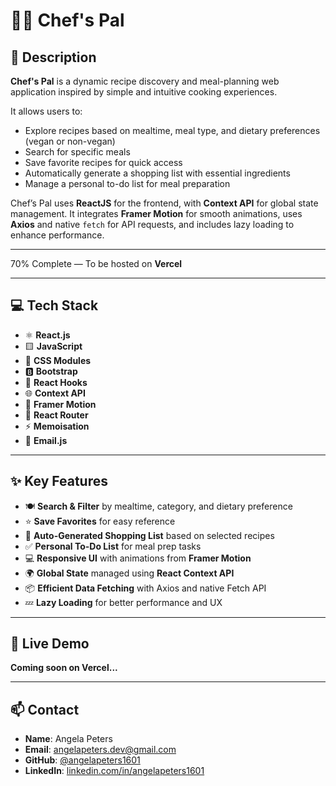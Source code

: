 # 👨‍🍳 Chef's Pal

## 📖 Description

**Chef's Pal** is a dynamic recipe discovery and meal-planning web application inspired by simple and intuitive cooking experiences.

It allows users to:
- Explore recipes based on mealtime, meal type, and dietary preferences (vegan or non-vegan)
- Search for specific meals
- Save favorite recipes for quick access
- Automatically generate a shopping list with essential ingredients
- Manage a personal to-do list for meal preparation

Chef’s Pal uses **ReactJS** for the frontend, with **Context API** for global state management. It integrates **Framer Motion** for smooth animations, uses **Axios** and native `fetch` for API requests, and includes lazy loading to enhance performance.

---

 70% Complete — To be hosted on **Vercel**

---

## 💻 Tech Stack

- ⚛️ **React.js**
- 🟨 **JavaScript**
- 🎨 **CSS Modules**
- 🅱️ **Bootstrap**
- 🧠 **React Hooks**
- 🌐 **Context API**
- 💫 **Framer Motion**
- 🔀 **React Router**
- ⚡ **Memoisation**
- 📩 **Email.js**

---

## ✨ Key Features

- 🍽️ **Search & Filter** by mealtime, category, and dietary preference  
- ⭐ **Save Favorites** for easy reference  
- 🛒 **Auto-Generated Shopping List** based on selected recipes  
- ✅ **Personal To-Do List** for meal prep tasks  
- 💻 **Responsive UI** with animations from **Framer Motion**  
- 🌍 **Global State** managed using **React Context API**  
- 📦 **Efficient Data Fetching** with Axios and native Fetch API  
- 💤 **Lazy Loading** for better performance and UX

---


## 🚧 Live Demo

**Coming soon on Vercel...**

---

## 📫 Contact

- **Name**: Angela Peters  
- **Email**: [angelapeters.dev@gmail.com](mailto:angelapeters.dev@gmail.com)  
- **GitHub**: [@angelapeters1601](https://github.com/angelapeters1601)  
- **LinkedIn**: [linkedin.com/in/angelapeters1601](https://linkedin.com/in/angelapeters1601)
